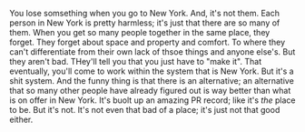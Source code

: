 You lose somsething when you go to New York.  And, it's not them.  Each person in New York is pretty harmless; it's just that there are so many of them. When you get so many people together in the same place, they forget. They forget about space and property and comfort. To where they can't differentiate from their own lack of thsoe things and anyone else's. But they aren't bad. THey'll tell you that you just have to "make it". That eventually, you'll come to work within the system that is New York. But it's a shit system. And the funny thing is that there is an alternative; an alternative that so many other people have already figured out is way better than what is on offer in New York. It's buolt up an amazing PR record; like it's *the* place to be. But it's not. It's not even that bad of a place; it's just not that good either.
